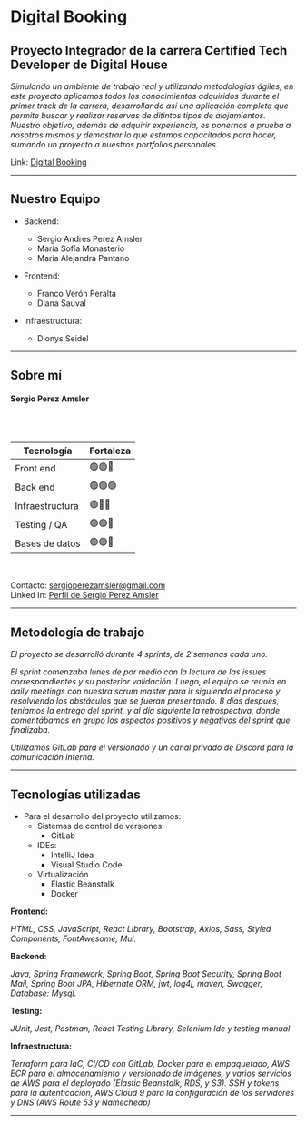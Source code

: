 <h1>Digital Booking</h1>
<strong><h2>Proyecto Integrador de la carrera Certified Tech Developer de Digital House</h2></strong>

_Simulando un ambiente de trabajo real y utilizando metodologías ágiles, en este proyecto aplicamos todos los conocimientos adquiridos durante el primer track de la carrera, desarrollando así una aplicación completa que permite buscar y realizar reservas de ditintos tipos de alojamientos._
<br>
_Nuestro objetivo, además de adquirir experiencia, es ponernos a prueba a nosotros mismos y demostrar lo que estamos capacitados para hacer, sumando un proyecto a nuestros portfolios personales._

Link: [Digital Booking](https://remo-digitalbooking.click/)

<hr />

<strong><h2>Nuestro Equipo</h2></strong>

* Backend:
  * Sergio Andres Perez Amsler
  * María Sofía Monasterio
  * María Alejandra Pantano
  
* Frontend:
  * Franco Verón Peralta
  * Diana Sauval
* Infraestructura:
  * Dionys Seidel

<hr/>

<strong><h2>Sobre mí</h2></strong>
<h4>Sergio Perez Amsler</h4>
<br>
<br>

| Tecnología| Fortaleza |
| ------ | ------ |
| Front end| 🟢🟢🔘 |
| Back end| 🟢🟢🟢 |
| Infraestructura| 🟢🔘🔘|
| Testing / QA| 🟢🟢🔘|
| Bases de datos| 🟢🟢🔘|

<br>

Contacto: sergioperezamsler@gmail.com
<br>
Linked In: [Perfil de Sergio Perez Amsler](https://www.linkedin.com/in/sergio-andres-perez-amsler/)

<hr/>

<strong><h2>Metodología de trabajo</h2></strong>

_El proyecto se desarrolló durante 4 sprints, de 2 semanas cada uno._
<br>

_El sprint comenzaba lunes de por medio con la lectura de las issues correspondientes y su posterior validación. Luego, el equipo se reunía en daily meetings con nuestra scrum master para ir siguiendo el proceso y resolviendo los obstáculos que se fueran presentando. 8 días después, teníamos la entrega del sprint, y al día siguiente la retrospectiva, donde comentábamos en grupo los aspectos positivos y negativos del sprint que finalizaba._
<br>

_Utilizamos GitLab para el versionado y un canal privado de Discord para la comunicación interna._
<hr />

<strong><h2>Tecnologías utilizadas</h2></strong>

* Para el desarrollo del proyecto utilizamos:
  * Sistemas de control de versiones:
    * GitLab
  * IDEs:
    * IntelliJ Idea
    * Visual Studio Code
  * Virtualización
    * Elastic Beanstalk
    * Docker

<strong>Frontend:</strong>
<br>

_HTML, CSS, JavaScript, React Library, Bootstrap, Axios, Sass, Styled Components, FontAwesome, Mui._
<br>

<strong>Backend:</strong>
<br>

_Java, Spring Framework, Spring Boot, Spring Boot Security, Spring Boot Mail, Spring Boot JPA, Hibernate ORM, jwt, log4j, maven, Swagger, Database: Mysql._
<br>

<strong>Testing:</strong>
<br>

_JUnit, Jest, Postman, React Testing Library, Selenium Ide y testing manual_
<br>

<strong>Infraestructura:</strong>
<br>

_Terraform para IaC, CI/CD con GitLab, Docker para el empaquetado, AWS ECR para el almacenamiento y versionado de imágenes, y varios servicios de AWS para el deployado (Elastic Beanstalk, RDS, y S3). SSH y tokens para la autenticación, AWS Cloud 9 para la configuración de los servidores y DNS (AWS Route 53 y Namecheap)_
<br>
<hr />
<br>
